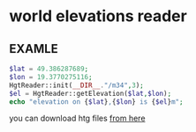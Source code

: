 # world elevations reader


## EXAMLE
```php
$lat = 49.386287689;
$lon = 19.3770275116;
HgtReader::init(__DIR__."/m34",3);
$el = HgtReader::getElevation($lat,$lon);
echo "elevation on {$lat},{$lon} is {$el}m";
```
you can download htg files [from here](http://www.viewfinderpanoramas.org/Coverage%20map%20viewfinderpanoramas_org3.htm)
